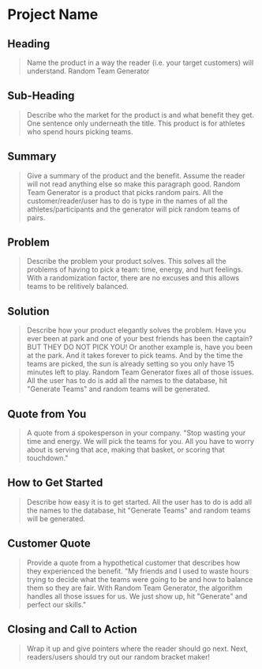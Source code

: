 # Project Name #

<!--
> This material was originally posted [here](http://www.quora.com/What-is-Amazons-approach-to-product-development-and-product-management). It is reproduced here for posterities sake.

There is an approach called "working backwards" that is widely used at Amazon. They work backwards from the customer, rather than starting with an idea for a product and trying to bolt customers onto it. While working backwards can be applied to any specific product decision, using this approach is especially important when developing new products or features.

For new initiatives a product manager typically starts by writing an internal press release announcing the finished product. The target audience for the press release is the new/updated product's customers, which can be retail customers or internal users of a tool or technology. Internal press releases are centered around the customer problem, how current solutions (internal or external) fail, and how the new product will blow away existing solutions.

If the benefits listed don't sound very interesting or exciting to customers, then perhaps they're not (and shouldn't be built). Instead, the product manager should keep iterating on the press release until they've come up with benefits that actually sound like benefits. Iterating on a press release is a lot less expensive than iterating on the product itself (and quicker!).

If the press release is more than a page and a half, it is probably too long. Keep it simple. 3-4 sentences for most paragraphs. Cut out the fat. Don't make it into a spec. You can accompany the press release with a FAQ that answers all of the other business or execution questions so the press release can stay focused on what the customer gets. My rule of thumb is that if the press release is hard to write, then the product is probably going to suck. Keep working at it until the outline for each paragraph flows.

Oh, and I also like to write press-releases in what I call "Oprah-speak" for mainstream consumer products. Imagine you're sitting on Oprah's couch and have just explained the product to her, and then you listen as she explains it to her audience. That's "Oprah-speak", not "Geek-speak".

Once the project moves into development, the press release can be used as a touchstone; a guiding light. The product team can ask themselves, "Are we building what is in the press release?" If they find they're spending time building things that aren't in the press release (overbuilding), they need to ask themselves why. This keeps product development focused on achieving the customer benefits and not building extraneous stuff that takes longer to build, takes resources to maintain, and doesn't provide real customer benefit (at least not enough to warrant inclusion in the press release).
 -->

## Heading ##
  > Name the product in a way the reader (i.e. your target customers) will understand.
  Random Team Generator

## Sub-Heading ##
  > Describe who the market for the product is and what benefit they get. One sentence only underneath the title.
  This product is for athletes who spend hours picking teams.

## Summary ##
  > Give a summary of the product and the benefit. Assume the reader will not read anything else so make this paragraph good.
  Random Team Generator is a product that picks random pairs. All the customer/reader/user has to do is type in the names of all the athletes/participants and the generator will pick random teams of pairs.

## Problem ##
  > Describe the problem your product solves.
  This solves all the problems of having to pick a team: time, energy, and hurt feelings. With a randomization factor, there are no excuses and this allows teams to be relitively balanced.

## Solution ##
  > Describe how your product elegantly solves the problem.
  Have you ever been at park and one of your best friends has been the captain? BUT THEY DO NOT PICK YOU! Or another example is, have you been at the park. And it takes forever to pick teams. And by the time the teams are picked, the sun is already setting so you only have 15 minutes left to play.
  Random Team Generator fixes all of those issues. All the user has to do is add all the names to the database, hit "Generate Teams" and random teams will be generated.

## Quote from You ##
  > A quote from a spokesperson in your company.
  "Stop wasting your time and energy. We will pick the teams for you. All you have to worry about is serving that ace, making that basket, or scoring that touchdown."

## How to Get Started ##
  > Describe how easy it is to get started.
  All the user has to do is add all the names to the database, hit "Generate Teams" and random teams will be generated.

## Customer Quote ##
  > Provide a quote from a hypothetical customer that describes how they experienced the benefit.
  "My friends and I used to waste hours trying to decide what the teams were going to be and how to balance them so they are fair. With Random Team Generator, the algorithm handles all those issues for us. We just show up, hit "Generate" and perfect our skills."

## Closing and Call to Action ##
  > Wrap it up and give pointers where the reader should go next.
  Next, readers/users should try out our random bracket maker!
